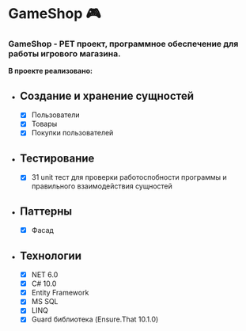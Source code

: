 # GameShop :video_game:

### GameShop - PET проект, программное обеспечение для работы игрового магазина. 
__В проекте реализовано:__
-  ## Создание и хранение сущностей
    - [X] Пользователи
    - [X] Товары
    - [X] Покупки пользователей

 - ## Тестирование
    - [X] 31 unit тест для проверки работоспобности программы и правильного взаимодействия сущностей

 - ##  Паттерны
    - [X] Фасад

 - ## Технологии
    - [X] NET 6.0
    - [X] C# 10.0
    - [X] Entity Framework
    - [X] MS SQL
    - [X] LINQ
    - [X] Guard библиотека (Ensure.That 10.1.0)
